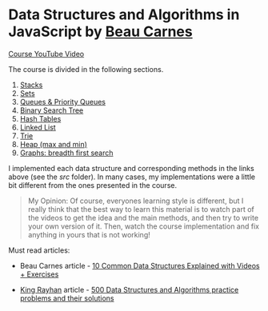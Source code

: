 # Data Structures and Algorithms in JavaScript by [Beau Carnes](http://carnes.cc)

[Course YouTube Video](https://www.youtube.com/watch?v=t2CEgPsws3U)

The course is divided in the following sections.

1. [Stacks](./src/01.stacks.js)
2. [Sets](./src/02.sets.js)
3. [Queues & Priority Queues](./src/03.queues.js)
4. [Binary Search Tree](./src/04.bst.js)
5. [Hash Tables](./src/05.hash.tables.js)
6. [Linked List](./src/06.linked.lists.js)
7. [Trie](./src/07.tries.js)
8. [Heap (max and min)](./src/heaps.js)
9. [Graphs: breadth first search](./src/graphs.js)

I implemented each data structure and corresponding methods in the links above (see the _src_ folder). In many cases, my implementations were a little bit different from the ones presented in the course.

> My Opinion:
> Of course, everyones learning style is different, but I really think that the best way to learn this material is to watch part of the videos to get the idea and the main methods, and then try to write your own version of it. Then, watch the course implementation and fix anything in yours that is not working!

Must read articles:

 - Beau Carnes article - [10 Common Data Structures Explained with Videos + Exercises](https://www.freecodecamp.org/news/10-common-data-structures-explained-with-videos-exercises-aaff6c06fb2b/)

 - [King Rayhan](https://medium.com/kingrayhan) article - [500 Data Structures and Algorithms practice problems and their solutions](https://medium.com/@kingrayhan/500-data-structures-and-algorithms-practice-problems-and-their-solutions-b45a83d803f0)
